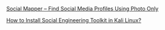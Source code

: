 [Social Mapper – Find Social Media Profiles Using Photo Only](https://www.geeksforgeeks.org/social-mapper-find-social-media-profiles-using-photo-only/)

[How to Install Social Engineering Toolkit in Kali Linux?](https://www.geeksforgeeks.org/how-to-install-social-engineering-toolkit-in-kali-linux/?ref=rp)
